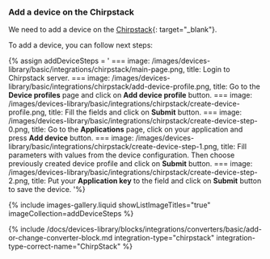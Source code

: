 ### Add a device on the Chirpstack

We need to add a device on the [Chirpstack](https://chirpstack.io){: target="_blank"}.

To add a device, you can follow next steps:

{% assign addDeviceSteps = '
    ===
        image: /images/devices-library/basic/integrations/chirpstack/main-page.png,
        title: Login to Chirpstack server.
    ===
        image: /images/devices-library/basic/integrations/chirpstack/add-device-profile.png,
        title: Go to the **Device profiles** page and click on **Add device profile** button.
    ===
        image: /images/devices-library/basic/integrations/chirpstack/create-device-profile.png,
        title: Fill the fields and click on **Submit** button.
    ===
        image: /images/devices-library/basic/integrations/chirpstack/create-device-step-0.png,
        title: Go to the **Applications** page, click on your application and press **Add device** button.
    ===
        image: /images/devices-library/basic/integrations/chirpstack/create-device-step-1.png,
        title: Fill parameters with values from the device configuration. Then choose previously created device profile and click on **Submit** button.
    ===
        image: /images/devices-library/basic/integrations/chirpstack/create-device-step-2.png,
        title: Put your **Application key** to the field and click on **Submit** button to save the device.
'%}

{% include images-gallery.liquid showListImageTitles="true" imageCollection=addDeviceSteps %}

{% include /docs/devices-library/blocks/integrations/converters/basic/add-or-change-converter-block.md integration-type="chirpstack" integration-type-correct-name="ChirpStack" %}

